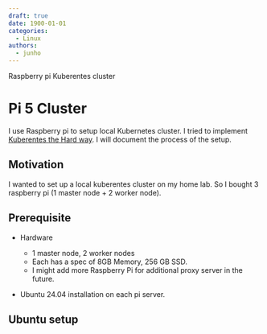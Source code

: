 ```yaml
---
draft: true
date: 1900-01-01
categories:
  - Linux
authors:
  - junho
---
```


Raspberry pi Kuberentes cluster

<!-- more -->


# Pi 5 Cluster

I use Raspberry pi to setup local Kubernetes cluster. I tried to implement [Kuberentes the Hard way](https://github.com/kelseyhightower/kubernetes-the-hard-way).
I will document the process of the setup.

## Motivation

I wanted to set up a local kuberentes cluster on my home lab. So I bought 3 raspberry pi (1 master node + 2 worker node).

## Prerequisite

- Hardware
    - 1 master node, 2 worker nodes
    - Each has a spec of 8GB Memory, 256 GB SSD.
    - I might add more Raspberry Pi for additional proxy server in the future.

- Ubuntu 24.04 installation on each pi server.

## Ubuntu setup

```sh
```